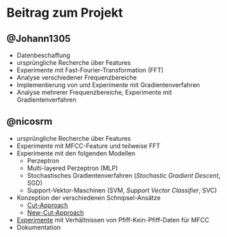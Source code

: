 # Beitrag zum Projekt

## @Johann1305

- Datenbeschaffung
- ursprüngliche Recherche über Features
- Experimente mit Fast-Fourier-Transformation (FFT)
- Analyse verschiedener Frequenzbereiche
- Implementierung von und Experimente mit Gradientenverfahren
- Analyse mehrerer Frequenzbereiche, Experimente mit Gradientenverfahren


## @nicosrm

- ursprüngliche Recherche über Features
- Experimente mit MFCC-Feature und teilweise FFT
- Experimente mit den folgenden Modellen
    - Perzeptron
    - Multi-layered Perzeptron (MLP)
    - Stochastisches Gradientenverfahren (*Stochastic Gradient Descent*, SGD)
    - Support-Vektor-Maschinen (SVM, *Support Vector Classifier*, SVC)
- Konzeption der verschiedenen Schnipsel-Ansätze
    - [Cut-Approach](../src/research/cut/cut.ipynb)
    - [New-Cut-Approach](../src/research/new_cut/new_cut.ipynb)
- [Experimente](../src/research/mfcc/new_cut_ratio/README.md) mit Verhältnissen von
  Pfiff-Kein-Pfiff-Daten für MFCC
- Dokumentation
